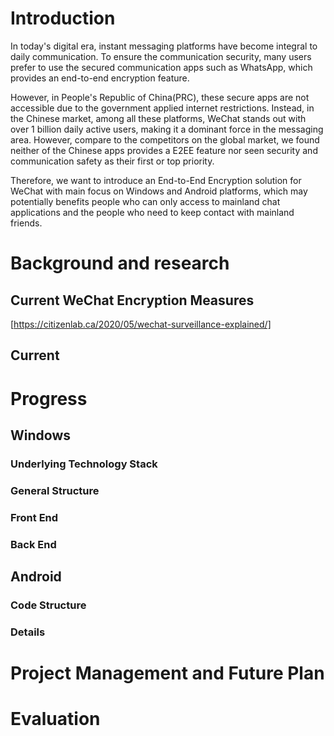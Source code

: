 # Introduction
In today's digital era, instant messaging platforms have become integral to daily communication. To ensure the communication security, many users prefer to use the secured communication apps such as WhatsApp, which provides an end-to-end encryption feature. 

However, in People's Republic of China(PRC), these secure apps are not accessible due to the government applied internet restrictions. Instead, in the Chinese market, among all these platforms, WeChat stands out with over 1 billion daily active users, making it a dominant force in the messaging area. However, compare to the competitors on the global market, we found neither of the Chinese apps provides a E2EE feature nor seen security and communication safety as their first or top priority. 

Therefore, we want to introduce an End-to-End Encryption solution for WeChat with main focus on Windows and Android platforms, which may potentially benefits people who can only access to mainland chat applications and the people who need to keep contact with mainland friends. 

# Background and research

## Current WeChat Encryption Measures
[https://citizenlab.ca/2020/05/wechat-surveillance-explained/]

## Current 


# Progress
## Windows

### Underlying Technology Stack
### General Structure
### Front End
### Back End

 
## Android
### Code Structure
### Details


# Project Management and Future Plan


# Evaluation

